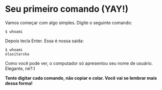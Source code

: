 # Seu primeiro comando (YAY!)

Vamos começar com algo simples. Digite o seguinte comando:

```
$ whoami
```

Depois tecla Enter. Essa é nossa saída:

```
$ whoami
olasitarska
```

Como você pode ver, o computador só apresentou seu nome de usuário. Elegante, né?:)

**Tente digitar cada comando, não copiar e colar. Você vai se lembrar mais dessa forma!**
